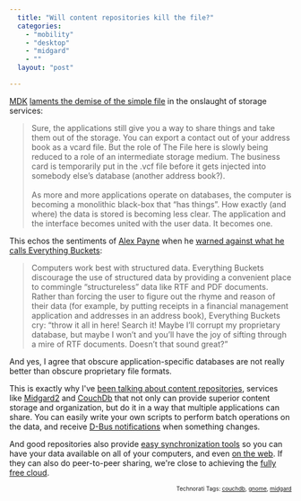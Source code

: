 ```yaml
---
  title: "Will content repositories kill the file?"
  categories: 
    - "mobility"
    - "desktop"
    - "midgard"
    - ""
  layout: "post"

---
```

<p>
<a href="http://www.mdk.org.pl/">MDK</a> <a href="http://www.mdk.org.pl/2009/7/30/the-great-demise-of-the-file">laments the demise of the simple file</a> in the onslaught of storage services:
</p><blockquote>
Sure, the applications still give you a way to share things and take them out of the storage. You can export a contact out of your address book as a vcard file. But the role of The File here is slowly being reduced to a role of an intermediate storage medium. The business card is temporarily put in the .vcf file before it gets injected into somebody else’s database (another address book?).
<br />
<br />As more and more applications operate on databases, the computer is becoming a monolithic black-box that “has things”. How exactly (and where) the data is stored is becoming less clear. The application and the interface becomes united with the user data. It becomes one.
</blockquote><p>
This echos the sentiments of <a href="http://al3x.net/">Alex Payne</a> when he <a href="http://al3x.net/2009/01/31/against-everything-buckets.html">warned against what he calls Everything Buckets</a>:
</p><blockquote>
Computers work best with structured data. Everything Buckets discourage the use of structured data by providing a convenient place to commingle “structureless” data like RTF and PDF documents. Rather than forcing the user to figure out the rhyme and reason of their data (for example, by putting receipts in a financial management application and addresses in an address book), Everything Buckets cry: “throw it all in here! Search it! Maybe I’ll corrupt my proprietary database, but maybe I won’t and you’ll have the joy of sifting through a mire of RTF documents. Doesn’t that sound great?”
</blockquote><p>
And yes, I agree that obscure application-specific databases are not really better than obscure proprietary file formats.
</p><p>
This is exactly why I've <a href="http://bergie.iki.fi/blog/why_you_should_use_a_content_repository_for_your_application/">been talking about content repositories</a>, services like <a href="http://www.midgard2.org/">Midgard2</a> and <a href="http://couchdb.apache.org/">CouchDb</a> that not only can provide superior content storage and organization, but do it in a way that multiple applications can share. You can easily write your own scripts to perform batch operations on the data, and receive <a href="http://teroheikkinen.iki.fi/blog/midgard_workshop_at_fscons/">D-Bus notifications</a> when something changes.
</p><p>
And good repositories also provide <a href="http://bergie.iki.fi/blog/couchdb_and_midgard_talking_with_each_other/">easy synchronization tools</a> so you can have your data available on all of your computers, and even <a href="http://bergie.iki.fi/blog/tomboy_web_synchronization-conboy_and_midgard/">on the web</a>. If they can also do peer-to-peer sharing, we're close to achieving the <a href="http://bergie.iki.fi/blog/free_desktop_and_the_cloud/">fully free cloud</a>.
</p>
<!-- technorati tags start --><p style="text-align:right;font-size:10px;">Technorati Tags: <a href="http://www.technorati.com/tag/couchdb" rel="tag">couchdb</a>, <a href="http://www.technorati.com/tag/gnome" rel="tag">gnome</a>, <a href="http://www.technorati.com/tag/midgard" rel="tag">midgard</a></p><!-- technorati tags end -->
